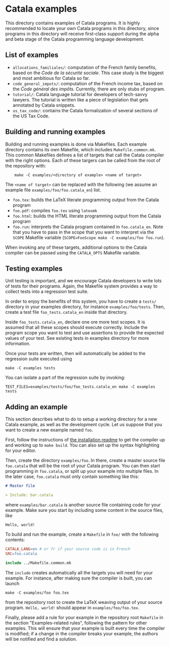 # Catala examples

This directory contains examples of Catala programs. It is highly recommended
to locate your own Catala programs in this directory, since programs in this
directory will receive first-class support during the alpha and beta stage
of the Catala programming language development.

## List of examples

* `allocations_familiales/`: computation of the French family benefits, based
on the _Code de la sécurité sociale_. This case study is the biggest and
most ambitious for Catala so far.
* `code_general_impots/`: computation of the French income tax, based on the
_Code général des impôts_. Currently, there are only stubs of program.
* `tutorial/`: Catala language tutorial for developers of tech-savvy lawyers.
The tutorial is written like a piece of legislation that gets annotated by
Catala snippets.
* `us_tax_code/`: contains the Catala formalization of several sections of the
US Tax Code.

## Building and running examples

Building and running examples is done via Makefiles. Each example directory
contains its own Makefile, which includes `Makefile.common.mk`. This common
Makefiles defines a list of targets that call the Catala compiler with the
right options. Each of these targers can be called from the root of the
repository with:

        make -C examples/<directory of example> <name of target>

The `<name of target>` can be replaced with the following (we assume an example
file `examples/foo/foo.catala_en`) list.

* `foo.tex`: builds the LaTeX literate programming output from the Catala program
* `foo.pdf`: compiles `foo.tex` using `latexmk`
* `foo.html`: builds the HTML literate programming output from the Catala program
* `foo.run`: interprets the Catala program contained in `foo.catala_en`. Note
that you have to pass in the scope that you want to interpret via the `SCOPE`
Makefile variable (`SCOPE=FooScope make -C examples/foo foo.run`).

When invoking any of these targets, additional options to the Catala compiler
can be passed using the `CATALA_OPTS` Makefile variable.

## Testing examples

Unit testing is important, and we encourage Catala developers to write lots
of tests for their programs. Again, the Makefile system provides a way to
collect tests into a regression test suite.

In order to enjoy the benefits of this system, you have to create a `tests/`
directory in your examples directory, for instance `examples/foo/tests`. Then,
create a test file `foo_tests.catala_en` inside that directory.

Inside `foo_tests.catala_en`, declare one ore more test scopes. It is assumed
that all these scopes should execute correctly. Include the program scope you
want to test and use assertions to provide the expected values of your test.
See existing tests in examples directory for more information.

Once your tests are written, then will automatically be added to the regression
suite executed using

    make -C examples tests

You can isolate a part of the regression suite by invoking:

    TEST_FILES=examples/tests/foo/foo_tests.catala_en make -C examples tests

## Adding an example

This section describes what to do to setup a working directory for a new Catala
example, as well as the development cycle. Let us suppose that you want to
create a new example named `foo`.

First, follow the instructions of [the installation readme](../INSTALL.md) to
get the compiler up and working up to `make build`. You can also set up the
syntax highlighting for your editor.

Then, create the directory `examples/foo`. In there, create a master source
file `foo.catala` that will be the root of your Catala program.
You can then start programming in `foo.catala`, or split up your example
into multiple files. In the later case, `foo.catala` must only contain
something like this:

```markdown
# Master file

> Include: bar.catala
```

where `examples/bar.catala` is another source file containing code for your
example. Make sure you start by including some content in the source files,
like

```
Hello, world!
```

To build and run the example, create a `Makefile` in `foo/`
with the following contents:

```Makefile
CATALA_LANG=en # or fr if your source code is in French
SRC=foo.catala

include ../Makefile.common.mk
```

The `include` creates automatically all the targets you will need for your example. For instance, after making sure the compiler is built, you can launch

```
make -C examples/foo foo.tex
```

from the repository root to create the LaTeX weaving output of your source
program. `Hello, world!` should appear in `examples/foo/foo.tex`.

Finally, please add a rule for your example in the repository root
`Makefile` in the section "Examples-related rules", following the pattern
for other examples. This will ensure that your example is built every
time the compiler is modified; if a change in the compiler breaks your example,
the authors will be notified and find a solution.

